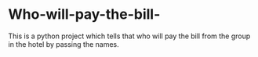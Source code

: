 # Who-will-pay-the-bill-
This is a python project which tells that who will pay the bill from the group in the hotel by passing the names.
